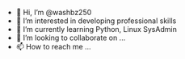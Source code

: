 - 👋 Hi, I’m @washbz250
- 👀 I’m interested in developing professional skills
- 🌱 I’m currently learning Python, Linux SysAdmin
- 💞️ I’m looking to collaborate on ...
- 📫 How to reach me ...

<!---
washbz250/washbz250 is a ✨ special ✨ repository because its `README.md` (this file) appears on your GitHub profile.
You can click the Preview link to take a look at your changes.
--->
